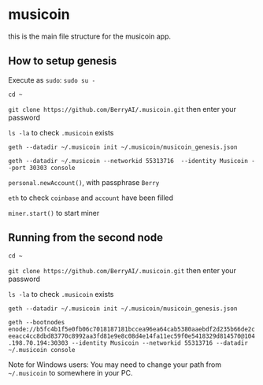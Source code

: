 # musicoin

this is the main file structure for the musicoin app.


## How to setup genesis

Execute as `sudo`:
`sudo su -`

`cd ~`

`git clone https://github.com/BerryAI/.musicoin.git` then enter your password

`ls -la` to check `.musicoin` exists

`geth --datadir ~/.musicoin init ~/.musicoin/musicoin_genesis.json`

`geth --datadir ~/.musicoin --networkid 55313716  --identity Musicoin --port 30303 console`

`personal.newAccount()`, with passphrase `Berry`

`eth` to check `coinbase` and `account` have been filled

`miner.start()` to start miner



## Running from the second node

`cd ~`

`git clone https://github.com/BerryAI/.musicoin.git` then enter your password

`ls -la` to check `.musicoin` exists

`geth --datadir ~/.musicoin init ~/.musicoin/musicoin_genesis.json`

`geth --bootnodes enode://b5fc4b1f5e0fb06c7018187181bccea96ea64cab5380aaebdf2d235b66de2ceeacc4cc8dbd83770c8992aa3fd81e9e8c08d4e14fa11ec59f0e5418329d814570@104.198.70.194:30303 --identity Musicoin --networkid 55313716 --datadir ~/.musicoin console`

Note for Windows users: You may need to change your path from `~/.musicoin` to somewhere in your PC.

